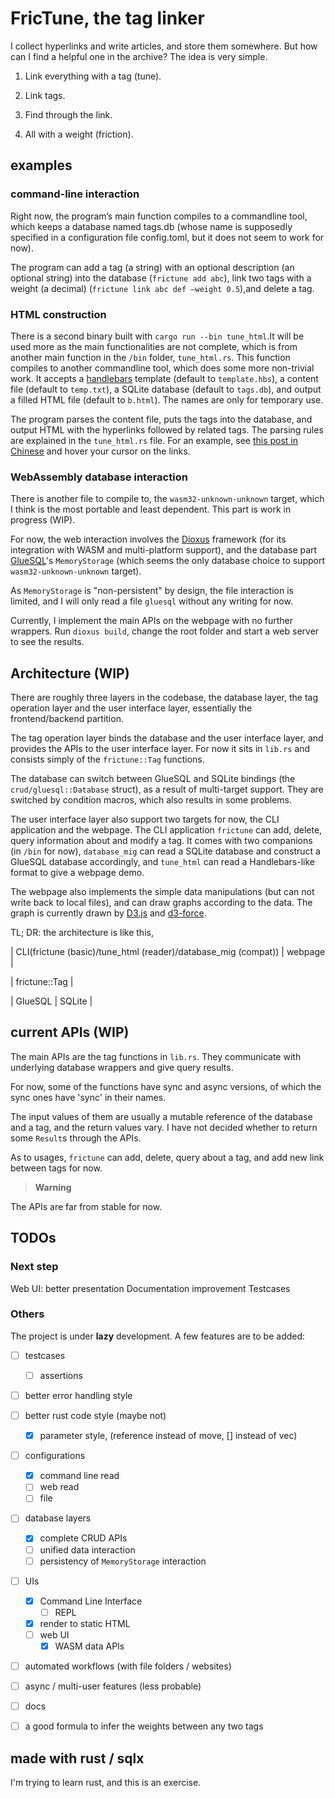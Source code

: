 # FricTune, the tag linker

 I collect hyperlinks and write articles, and store them somewhere. But how can I find a helpful one in the archive? The idea is very simple.

1. Link everything with a tag (tune).

2. Link tags.

3. Find through the link.

4. All with a weight (friction).

## examples

### command-line interaction

Right now, the program’s main function compiles to a commandline tool,
which keeps a database named tags.db (whose name is supposedly specified in a configuration file config.toml, but it does not seem to work for now).

The program can add a tag (a string) with an optional description (an optional string) into the database (`frictune add abc`), link two tags with a weight (a decimal) (`frictune link abc def —weight 0.5`),and delete a tag.

### HTML construction

There is a second binary built with `cargo run --bin tune_html`.It will be used more as the main functionalities are not complete, which is from another main function in the `/bin` folder, `tune_html.rs`.  This function compiles to another commandline tool, which does some more non-trivial work. It accepts a [handlebars](https://github.com/sunng87/handlebars-rust) template (default to `template.hbs`), a content file (default to `temp.txt`), a SQLite database (default to `tags.db`), and output a filled HTML file (default to `b.html`). The names are only for temporary use.

The program parses the content file, puts the tags into the database, and output HTML with the hyperlinks followed by related tags. The parsing rules are explained in the `tune_html.rs` file. For an example, see [this post in Chinese](https://peb.pages.dev/writing/experiment230505) and hover your cursor on the links.

### WebAssembly database interaction

There is another file to compile to, the `wasm32-unknown-unknown` target, which I think is the most portable and least dependent. This part is work in progress (WIP).

For now, the web interaction involves the [Dioxus](https://dioxuslabs.com/) framework (for its integration with WASM and multi-platform support), and the database part [GlueSQL](https://github.com/gluesql/gluesql)'s `MemoryStorage` (which seems the only database choice to support `wasm32-unknown-unknown` target).

As `MemoryStorage` is "non-persistent" by design, the file interaction is limited, and I will only read a file `gluesql` without any writing for now.

Currently, I implement the main APIs on the webpage with no further wrappers. Run `dioxus build`, change the root folder and start a web server to see the results.

## Architecture (WIP)

There are roughly three layers in the codebase, the database layer,
the tag operation layer and the user interface layer, essentially
the frontend/backend partition.

The tag operation layer binds the database and the user interface layer,
and provides the APIs to the user interface layer. For now it sits
in `lib.rs` and consists simply of the `frictune::Tag` functions.

The database can switch between GlueSQL and SQLite bindings (the
`crud/gluesql::Database` struct), as a result of multi-target
support. They are switched by condition macros, which also results
in some problems.

The user interface layer also support two targets for now, the CLI
application and the webpage. The CLI application `frictune` can add,
delete, query information about and modify a tag. It comes with two
companions (in `/bin` for now), `database_mig` can read a SQLite
database and construct a GlueSQL database accordingly, and `tune_html`
can read a Handlebars-like format to give a webpage demo.

The webpage also implements the simple data manipulations (but can not
write back to local files), and can draw graphs according to the data.
The graph is currently drawn by [D3.js](https://d3js.org/) and [d3-force](https://github.com/d3/d3-force).

TL; DR: the architecture is like this,


| CLI(frictune (basic)/tune_html (reader)/database_mig (compat)) | webpage |

| frictune::Tag |

| GlueSQL | SQLite |

## current APIs (WIP)

The main APIs are the tag functions in `lib.rs`. They communicate
with underlying database wrappers and give query results.

For now, some of the functions have sync and async versions, of
which the sync ones have 'sync' in their names.

The input values of them are usually a mutable reference of the
database and a tag, and the return values vary. I have not decided
whether to return some `Result`s through the APIs.

As to usages, `frictune` can add, delete, query about a tag, and
add new link between tags for now.

> **Warning**

The APIs are far from stable for now.

## TODOs

### Next step

Web UI: better presentation
Documentation improvement
Testcases

### Others

The project is under **lazy** development. A few features are to be added:

- [ ] testcases
    - [ ] assertions

- [ ] better error handling style

- [ ] better rust code style (maybe not)
    - [x] parameter style, (reference instead of move, [] instead of vec)

- [ ] configurations
    - [x] command line read
    - [ ] web read
    - [ ] file

- [ ] database layers
    - [x] complete CRUD APIs
    - [ ] unified data interaction
    - [ ] persistency of `MemoryStorage` interaction

- [ ] UIs
    - [x] Command Line Interface
        - [ ] REPL
    - [x] render to static HTML
    - [ ] web UI
        - [x] WASM data APIs

- [ ] automated workflows (with file folders / websites)

- [ ] async / multi-user features (less probable)

- [ ] docs

- [ ] a good formula to infer the weights between any two tags

## made with rust / sqlx

I'm trying to learn rust, and this is an exercise.